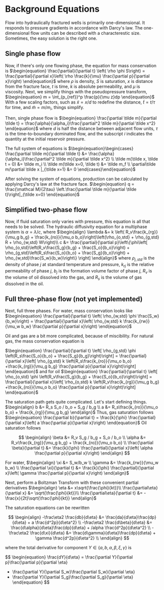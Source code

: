 # Background Equations

Flow into hydraulically fractured wells is primarily one-dimensional. It
responds to pressure gradients in accordance with Darcy's law. The
one-dimensional flow units can be described with a characterestic size.
Sometimes, the easy solution is the right one.

## Single phase flow

Now, if there's only one flowing phase, the equation for mass conservation is
$\begin{equation}
\frac{\partial}{\partial t} \left( \rho \phi S\right) = \frac{\partial}{\partial x}\left( \rho \frac{k}{\mu} \frac{\partial p}{\partial x}\right)
\end{equation}$
where $\rho$ is density, $S$ is saturation, $x$ is distance from the fracture
face, $t$ is time, $k$ is absolute permeability, and $\mu$ is viscosity. Next,
we simplify things with the pseudopressure transform,
$\begin{equation}
m = \int_{p_{ref}}^p \frac{p}{\mu z}dp
\end{equation}$ With a
few scaling factors, such as $\tilde x = x/d$ to redefine the distance,
$\tilde t= t/\tau$ for time, and $\tilde m = m / m_i$, things simplify.

Then, single phase flow is
$\begin{equation}
\frac{\partial \tilde m}{\partial \tilde t} = \frac{\alpha}{\alpha_i}\frac{\partial^2 \tilde m}{\partial \tilde x^2}
\end{equation}$
where $d$ is half the distance between adjacent flow units, $\tau$ is the
time-to-boundary dominated flow, and the subscript $i$ indicates the quantity at
the initial reservoir pressure.

The full system of equations is
$\begin{equation}\begin{cases}
\frac{\partial \tilde m}{\partial \tilde t} &= \frac{\alpha}{\alpha_i}\frac{\partial^2 \tilde m}{\partial \tilde x^2} \\
\tilde m(\tilde x, \tilde t = 0) &= \tilde m_i \\
\tilde m(\tilde x=0, \tilde t) &= \tilde m_f \\
\partial\tilde m/\partial \tilde x |_{\tilde x=1} &= 0
\end{cases}\end{equation}$

After solving the system of equations, production can be calculated by applying
Darcy's law at the fracture face.
$\begin{equation}
q = \frac{\mathcal M}{2\tau} \left.\frac{\partial \tilde m}{\partial \tilde t}\right|_{\tilde x=0}
\end{equation}$

## Simplified two-phase flow

Now, if fluid saturation only varies with pressure, this equation is all that
needs to be solved. The hydraulic diffusivity equation for a multiphase system
is $\alpha=\lambda / c$, where
$\begin{align}
\lambda &= k \left( R_v\frac{k_{rg}}{\mu_g b_g} + \frac{k_{ro}}{\mu_o b_o}\right)\left(\rho_{o,std} + \rho_{g,std} R + \rho_{w,std} W\right)\\
c &= \frac{\partial}{\partial p}\left\{\phi\left[
    \rho_{o,std}\left(R_v\frac{S_g}{b_g} + \frac{S_o}{b_o}\right)
    + \rho_{g,std}\left(R_s\frac{S_o}{b_o} + \frac{S_g}{b_o}\right)
    + \rho_{w,std}\frac{S_w}{b_w}\right\}
\right]
\end{align}$
where $\rho_{j,std}$ is the density of phase $j$ at standard temperature and
pressure, $k_{rj}$ is the relative permeability of phase $j$, $b_j$ is the
formation volume factor of phase $j$, $R_v$ is the volume of oil dissolved into
the gas, and $R_s$ is the volume of gas dissolved in the oil.

## Full three-phase flow (not yet implemented)

Next, full three phases. For water, mass conservation looks like
$\begin{equation}
\frac{\partial}{\partial t} \left( \rho_{w,std} \phi \frac{S_w}{b_w}\right) = \frac{\partial}{\partial x}\left( \rho_{w,std} k \frac{k_{rw}}{\mu_w b_w} \frac{\partial p}{\partial x}\right)
\end{equation}$

Oil and gas are a bit more complicated, because of miscibility. For natural gas,
the mass conservation equation is

$\begin{equation}
\frac{\partial}{\partial t} \left[ \rho_{g,std} \phi \left(R_s\frac{S_o}{b_o} + \frac{S_g}{b_g}\right)\right]
= \frac{\partial}{\partial x}\left[
    \rho_{g,std} k \left(R_s\frac{k_{ro}}{\mu_o b_o} +\frac{k_{rg}}{\mu_g b_g} \frac{\partial p}{\partial x}\right)\right]
\end{equation}$
and for oil
$\begin{equation}
\frac{\partial}{\partial t} \left[ \rho_{o,std} \phi \left(R_v\frac{S_g}{b_g} + \frac{S_o}{b_o}\right)\right]
= \frac{\partial}{\partial x}\left[
    \rho_{o,std} k \left(R_v\frac{k_{rg}}{\mu_g b_g} +\frac{k_{ro}}{\mu_o b_o} \frac{\partial p}{\partial x}\right)\right]
\end{equation}$

<!--\label{oil-sat} -->

The saturation path gets quite complicated. Let's start defining things.
$\begin{align}
b &= R_s S_o / b_o + S_g / b_g \\
a &= R_s\frac{k_{ro}}{\mu_o b_o} + \frac{k_{rg}}{\mu_g b_g}
\end{align}$
Thus, gas saturation follows
$\begin{equation}
\frac{\partial b}{\partial t} = \frac{k}{\phi} \frac{\partial}{\partial x}\left( a \frac{\partial p}{\partial x}\right)
\end{equation}$
Oil saturation follows

$$
\begin{align}
\beta &= R_v S_g / b_g + S_o / b_o \\
\alpha &= R_v\frac{k_{rg}}{\mu_g b_g} + \frac{k_{ro}}{\mu_o b_o} \\
\frac{\partial \beta}{\partial t} &= \frac{k}{\phi} \frac{\partial}{\partial x}\left( \alpha \frac{\partial p}{\partial x}\right)
\end{align}
$$

For water,
$\begin{align}
\xi &= S_w/b_w \\
\gamma &= \frac{k_{rw}}{\mu_w b_w} \\
\frac{\partial \xi}{\partial t} &= \frac{k}{\phi} \frac{\partial}{\partial x}\left( \gamma \frac{\partial p}{\partial x}\right)
\end{align}$

Next, perform a Boltzman Transform with these convenient partial derivatives
$\begin{align}
\eta &= x\sqrt{\frac{\phi}{kt}}\\
\frac{\partial\eta}{\partial x} &= \sqrt{\frac{\phi}{kt}}\\
\frac{\partial\eta}{\partial t} &= -\frac{x}{2t}\sqrt{\frac{\phi}{kt}}
\end{align}$

The saturation equations can be rewritten

$$
\begin{align}
-\frac\eta2 \frac{db}{d\eta} &= \frac{da}{d\eta}\frac{dp}{d\eta} + a \frac{d^2p}{d\eta^2} \\
-\frac\eta2 \frac{d\beta}{d\eta} &= \frac{d\alpha}{d\eta}\frac{dp}{d\eta} + /alpha \frac{d^2p}{d\eta^2} \\
-\frac\eta2 \frac{d\xi}{d\eta} &= \frac{d\gamma}{d\eta}\frac{dp}{d\eta} + \gamma \frac{d^2p}{d\eta^2} \\
\end{align}
$$

where the total derivative for component $Y\in\{a,b,\alpha,\beta,\xi,\gamma\}$
is

$$
\begin{equation}
\frac{dY}{d\eta} = \frac{\partial Y}{\partial p}\frac{\partial p}{\partial \eta}
+ \frac{\partial Y}{\partial S_w}\frac{\partial S_w}{\partial \eta}
+ \frac{\partial Y}{\partial S_g}\frac{\partial S_g}{\partial \eta}
\end{equation}
$$
